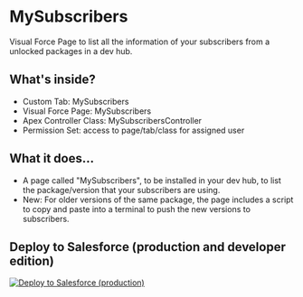 # MySubscribers
Visual Force Page to list all the information of your subscribers from a unlocked packages in a dev hub.

## What's inside?
- Custom Tab: MySubscribers
- Visual Force Page: MySubscribers
- Apex Controller Class: MySubscribersController
- Permission Set: access to page/tab/class for assigned user

## What it does...
- A page called "MySubscribers", to be installed in your dev hub, to list the package/version that your subscribers are using.
- New: For older versions of the same package, the page includes a script to copy and paste into a terminal to push the new versions to subscribers.

## Deploy to Salesforce (production and developer edition)
<a href="https://githubsfdeploy.herokuapp.com/app/githubdeploy/VinceFINET/MySubscribers?ref=master">
  <img alt="Deploy to Salesforce (production)" src="https://raw.githubusercontent.com/afawcett/githubsfdeploy/master/deploy.png">
</a>
